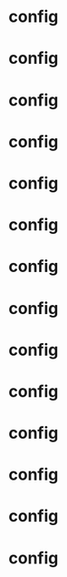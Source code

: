 # config
# config
# config
# config
# config
# config
# config
# config
# config
# config
# config
# config
# config
# config
